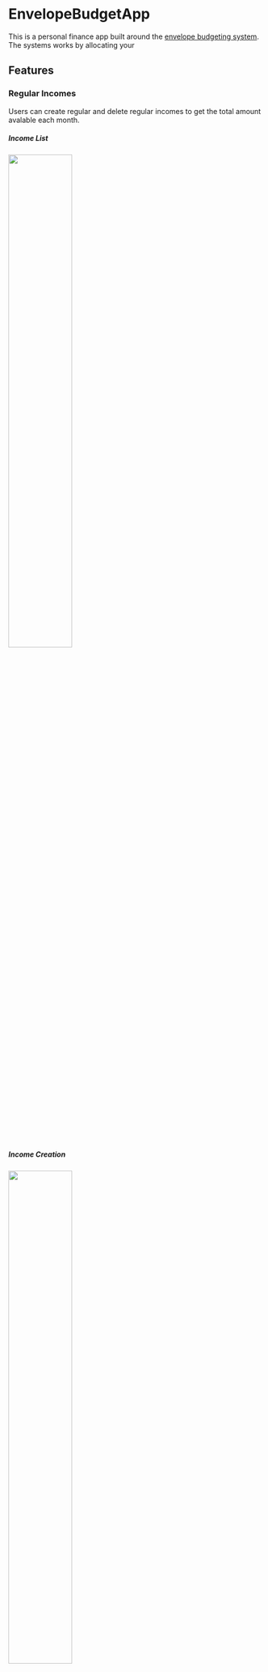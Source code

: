 # EnvelopeBudgetApp

This is a personal finance app built around the [envelope budgeting system](https://www.capitalone.com/learn-grow/money-management/envelope-budget-system/). The systems works by allocating your 

## Features

### Regular Incomes
Users can create regular and delete regular incomes to get the total amount avalable each month. 

##### Income List
<img src="https://user-images.githubusercontent.com/102758696/235316998-144c4e70-79e6-469b-a6a4-c083262b0384.png" width=50% height=50%>

##### Income Creation
<img src="https://user-images.githubusercontent.com/102758696/235316572-7b3bfcbc-35bd-42d7-8ead-bfd70d2a08b7.png" width=50% height=50%>

##### Income Deletion
<img src="https://user-images.githubusercontent.com/102758696/235316953-56132bb0-f3f1-44c5-8146-9c699fda41d3.png" width=50% height=50%>

### Envelopes
Users can create envelopes to represent catagories of spending. Such as gas, amenities, groceries, etc.
##### Envelope List
<img src="https://user-images.githubusercontent.com/102758696/235492694-beb97163-fdf2-4413-b3d2-f01465ad06a6.png" width=50% height=50%>

##### Envelope Creation
<img src="https://user-images.githubusercontent.com/102758696/235492841-db2d9214-9c2f-42ff-b17d-b0f4cc905fa9.png" width=50% height=50%>

## Known Bugs

* When deleting an income, the delete prompt will dissapear then reappear when the income is swiped again before the swipe button "Delete" is actually pressed. When the deletion is confirmed the proper income is deleted, but the deletion prompt will reapear for a brief second before disappearing

* If the dollar sign is removed when inputing the amount when creating a new income, the amount will be saved as 0.

## Roapmap/PlannedFeatures

* Fully implemted envelopes
  * Ability to delete envelope
   *Confirmation prompt for deleting envelope
  * Ability edit envelopes
* Fully implemented Incomes
  *Ability to edit incomes
* Implement adding transactions

